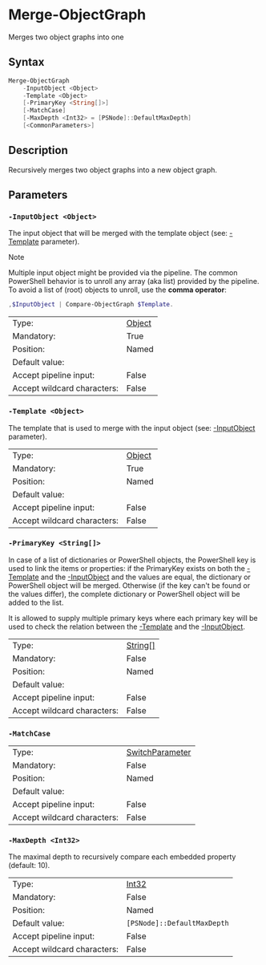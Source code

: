 <!-- markdownlint-disable MD033 -->
# Merge-ObjectGraph

Merges two object graphs into one

## Syntax

```PowerShell
Merge-ObjectGraph
    -InputObject <Object>
    -Template <Object>
    [-PrimaryKey <String[]>]
    [-MatchCase]
    [-MaxDepth <Int32> = [PSNode]::DefaultMaxDepth]
    [<CommonParameters>]
```

## Description

Recursively merges two object graphs into a new object graph.

## Parameters

### <a id="-inputobject">**`-InputObject <Object>`**</a>

The input object that will be merged with the template object (see: [-Template](#-template) parameter).

> [!NOTE]
> Multiple input object might be provided via the pipeline.
> The common PowerShell behavior is to unroll any array (aka list) provided by the pipeline.
> To avoid a list of (root) objects to unroll, use the **comma operator**:

```PowerShell
,$InputObject | Compare-ObjectGraph $Template.
```

<table>
<tr><td>Type:</td><td><a href="https://docs.microsoft.com/en-us/dotnet/api/System.Object">Object</a></td></tr>
<tr><td>Mandatory:</td><td>True</td></tr>
<tr><td>Position:</td><td>Named</td></tr>
<tr><td>Default value:</td><td></td></tr>
<tr><td>Accept pipeline input:</td><td>False</td></tr>
<tr><td>Accept wildcard characters:</td><td>False</td></tr>
</table>

### <a id="-template">**`-Template <Object>`**</a>

The template that is used to merge with the input object (see: [-InputObject](#-inputobject) parameter).

<table>
<tr><td>Type:</td><td><a href="https://docs.microsoft.com/en-us/dotnet/api/System.Object">Object</a></td></tr>
<tr><td>Mandatory:</td><td>True</td></tr>
<tr><td>Position:</td><td>Named</td></tr>
<tr><td>Default value:</td><td></td></tr>
<tr><td>Accept pipeline input:</td><td>False</td></tr>
<tr><td>Accept wildcard characters:</td><td>False</td></tr>
</table>

### <a id="-primarykey">**`-PrimaryKey <String[]>`**</a>

In case of a list of dictionaries or PowerShell objects, the PowerShell key is used to
link the items or properties: if the PrimaryKey exists on both the [-Template](#-template) and the
[-InputObject](#-inputobject) and the values are equal, the dictionary or PowerShell object will be merged.
Otherwise (if the key can't be found or the values differ), the complete dictionary or
PowerShell object will be added to the list.

It is allowed to supply multiple primary keys where each primary key will be used to
check the relation between the [-Template](#-template) and the [-InputObject](#-inputobject).

<table>
<tr><td>Type:</td><td><a href="https://docs.microsoft.com/en-us/dotnet/api/System.String[]">String[]</a></td></tr>
<tr><td>Mandatory:</td><td>False</td></tr>
<tr><td>Position:</td><td>Named</td></tr>
<tr><td>Default value:</td><td></td></tr>
<tr><td>Accept pipeline input:</td><td>False</td></tr>
<tr><td>Accept wildcard characters:</td><td>False</td></tr>
</table>

### <a id="-matchcase">**`-MatchCase`**</a>

<table>
<tr><td>Type:</td><td><a href="https://docs.microsoft.com/en-us/dotnet/api/System.Management.Automation.SwitchParameter">SwitchParameter</a></td></tr>
<tr><td>Mandatory:</td><td>False</td></tr>
<tr><td>Position:</td><td>Named</td></tr>
<tr><td>Default value:</td><td></td></tr>
<tr><td>Accept pipeline input:</td><td>False</td></tr>
<tr><td>Accept wildcard characters:</td><td>False</td></tr>
</table>

### <a id="-maxdepth">**`-MaxDepth <Int32>`**</a>

The maximal depth to recursively compare each embedded property (default: 10).

<table>
<tr><td>Type:</td><td><a href="https://docs.microsoft.com/en-us/dotnet/api/System.Int32">Int32</a></td></tr>
<tr><td>Mandatory:</td><td>False</td></tr>
<tr><td>Position:</td><td>Named</td></tr>
<tr><td>Default value:</td><td><code>[PSNode]::DefaultMaxDepth</code></td></tr>
<tr><td>Accept pipeline input:</td><td>False</td></tr>
<tr><td>Accept wildcard characters:</td><td>False</td></tr>
</table>

[comment]: <> (Created with Get-MarkdownHelp: Install-Script -Name Get-MarkdownHelp)
